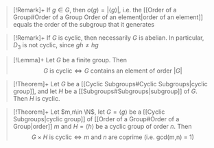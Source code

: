 > [!Remark]+
> If $g\in G$, then $o(g)=\lvert \langle g \rangle \rvert$, i.e. the [[Order of a Group#Order of a Group Order of an element|order of an element]] equals the order of the subgroup that it generates

> [!Remark]+
> If $G$ is cyclic, then necessarily $G$ is abelian. In particular, $D_{3}$ is not cyclic, since $gh\ne hg$

> [!Lemma]+
> Let $G$ be a finite group. Then
> $$G \text{ is cyclic} \iff G \text{ contains an element of order } \lvert G \rvert $$

> [!Theorem]+
> Let $G$ be a [[Cyclic Subgroups#Cyclic Subgroups|cyclic group]], and let $H$ be a [[Subgroups#Subgroups|subgroup]] of $G$. Then $H$ is cyclic.

> [!Theorem]+
> Let $m,n\in \N$, let $G=\langle g \rangle$ be a [[Cyclic Subgroups|cyclic group]] of [[Order of a Group#Order of a Group|order]] $m$ and $H=\langle h \rangle$ be a cyclic group of order $n$. Then
> $$G \times H \text{ is cyclic} \iff m \text{ and } n \text{ are coprime (i.e. gcd(m,n) = 1)}$$
